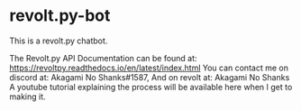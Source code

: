 # revolt.py-bot
This is a revolt.py chatbot.

The Revolt.py API Documentation can be found at: https://revoltpy.readthedocs.io/en/latest/index.html
You can contact me on discord at: Akagami No Shanks#1587, And on revolt at: Akagami No Shanks
A youtube tutorial explaining the process will be available here when I get to making it.
